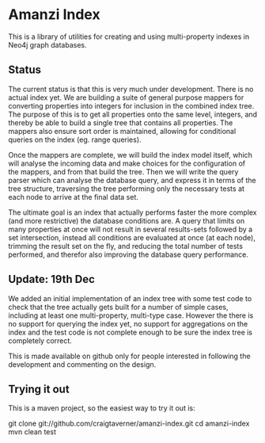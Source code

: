 Amanzi Index
============

This is a library of utilities for creating and using multi-property indexes
in Neo4j graph databases.

Status
------

The current status is that this is very much under development. There is no
actual index yet. We are building a suite of general purpose mappers for
converting properties into integers for inclusion in the combined index
tree. The purpose of this is to get all properties onto the same level,
integers, and thereby be able to build a single tree that contains all
properties. The mappers also ensure sort order is maintained, allowing for
conditional queries on the index (eg. range queries).

Once the mappers are complete, we will build the index model itself, which
will analyse the incoming data and make choices for the configuration of the
mappers, and from that build the tree. Then we will write the query parser
which can analyse the database query, and express it in terms of the tree
structure, traversing the tree performing only the necessary tests at each
node to arrive at the final data set.

The ultimate goal is an index that actually performs faster the more complex
(and more restrictive) the database conditions are. A query that limits on
many properties at once will not result in several results-sets followed by
a set intersection, instead all conditions are evaluated at once (at each
node), trimming the result set on the fly, and reducing the total number of
tests performed, and therefor also improving the database query performance.

Update: 19th Dec
----------------

We added an initial implementation of an index tree with some test code to
check that the tree actually gets built for a number of simple cases,
including at least one multi-property, multi-type case. However the there is
no support for querying the index yet, no support for aggregations on the
index and the test code is not complete enough to be sure the index tree is
completely correct.

This is made available on github only for people interested in following the development and commenting on the design.

Trying it out
-------------

This is a maven project, so the easiest way to try it out is:

  git clone git://github.com/craigtaverner/amanzi-index.git
  cd amanzi-index
  mvn clean test

